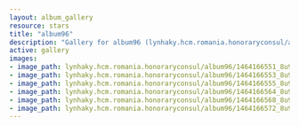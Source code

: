 ```yaml
---
layout: album_gallery
resource: stars
title: "album96"
description: "Gallery for album96 (lynhaky.hcm.romania.honoraryconsul/album96)"
active: gallery
images:
- image_path: lynhaky.hcm.romania.honoraryconsul/album96/1464166551_8u9a7716.jpg
- image_path: lynhaky.hcm.romania.honoraryconsul/album96/1464166553_8u9a7730.jpg
- image_path: lynhaky.hcm.romania.honoraryconsul/album96/1464166555_8u9a7742.jpg
- image_path: lynhaky.hcm.romania.honoraryconsul/album96/1464166564_8u9a7784.jpg
- image_path: lynhaky.hcm.romania.honoraryconsul/album96/1464166568_8u9a7793.jpg
- image_path: lynhaky.hcm.romania.honoraryconsul/album96/1464166572_8u9a7797.jpg
---
```


